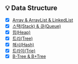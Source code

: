 ## 💡 Data Structure
- [x] [Array & ArrayList & LinkedList](https://github.com/jaejlf/CS-Study/tree/main/Data%20Structure/Array%20%26%20ArrayList%20%26%20LinkedList)
- [x] [스택(Stack) & 큐(Queue)](https://github.com/jaejlf/CS-Study/tree/main/Data%20Structure/%EC%8A%A4%ED%83%9D(Stack)%20%26%20%ED%81%90(Queue))
- [x] [힙(Heap)](https://github.com/jaejlf/CS-Study/tree/main/Data%20Structure/%ED%9E%99(Heap))
- [x] [트리(Tree)](https://github.com/jaejlf/CS-Study/tree/main/Data%20Structure/%ED%8A%B8%EB%A6%AC(Tree))
- [x] [해시(Hash)](https://github.com/jaejlf/CS-Study/tree/main/Data%20Structure/%ED%95%B4%EC%8B%9C(Hash))
- [x] [트라이(Trie)](https://github.com/jaejlf/CS-Study/tree/main/Data%20Structure/%ED%8A%B8%EB%9D%BC%EC%9D%B4(Trie))
- [x] [B-Tree & B+Tree](https://github.com/jaejlf/CS-Study/tree/main/Data%20Structure/B-Tree%20%26%20B%2BTree)
